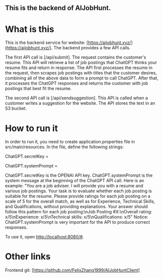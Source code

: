 ## This is the backend of AIJobHunt.
# What is this
This is the backend service for website: [https://aijobhunt.xyz/](https://aijobhunt.xyz/). The backend provides a few API calls.


The first API call is [/api/submit]. The request contains the customer's resume. This API will retrieve a list of job postings that ChatGPT thinks your resume fits and return in response. The API first processes the resume in the request, then scrapes job postings with titles that the customer desires, combining all of the above data to form a prompt to call ChatGPT. After that, it processes the ChatGPT responses and returns the customer with job postings that best fit the resume.


The second API call is [/api/sendsuggestion]. This API is called when a customer writes a suggestion for the website. The API stores the text in an S3 bucket.


# How to run it
In order to run it, you need to create application.properties file in src/main/resources. In the file, define the following strings: 

ChatGPT.secretKey =

ChatGPT.systemPrompt =

ChatGPT.secretKey is the OPENAI API key.
ChatGPT.systemPrompt is the system message at the beginning of the ChatGPT API call. Here is an example: "You are a job adviser. I will provide you with a resume and various job postings. Your task is to evaluate whether each job posting is suitable for the resume. Please provide ratings for each job posting on a scale of 5 for the overall match, as well as for Experience, Technical Skills, and Qualifications, without providing explanations. Your answer should follow this pattern for each job posting:\nJob Posting #X:\nOverall rating: x/5\nExperience: x/5\nTechnical skills: x/5\nQualifications: x/5"
Notice: ChatGPT.systemPrompt is very important for the API to produce correct responses.

To use it, open [http://localhost:8080/#](http://localhost:8080/#).

# Other links
Frontend git: [https://github.com/FelixZhang1999/AIJobHuntClient]
